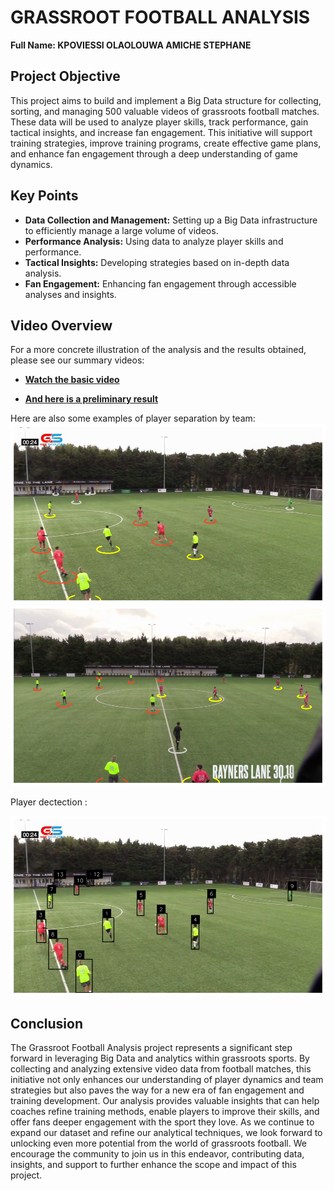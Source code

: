 # GRASSROOT FOOTBALL ANALYSIS

**Full Name: KPOVIESSI OLAOLOUWA AMICHE STEPHANE**

## Project Objective

This project aims to build and implement a Big Data structure for collecting, sorting, and managing 500 valuable videos of grassroots football matches. These data will be used to analyze player skills, track performance, gain tactical insights, and increase fan engagement. This initiative will support training strategies, improve training programs, create effective game plans, and enhance fan engagement through a deep understanding of game dynamics.

## Key Points

- **Data Collection and Management:** Setting up a Big Data infrastructure to efficiently manage a large volume of videos.
- **Performance Analysis:** Using data to analyze player skills and performance.
- **Tactical Insights:** Developing strategies based on in-depth data analysis.
- **Fan Engagement:** Enhancing fan engagement through accessible analyses and insights.

## Video Overview

For a more concrete illustration of the analysis and the results obtained, please see our summary videos:

- **[Watch the basic video](scripts/Data/match.mp4)**


- **[And here is a preliminary result](scripts/result/result1.mp4)**

Here are also some examples of player separation by team:
![Description of the image](scripts/result/im2.png)
![Description of the image](scripts/result/im3.png)

Player dectection :

![Description of the image](scripts/result/im1.png)

## Conclusion

The Grassroot Football Analysis project represents a significant step forward in leveraging Big Data and analytics within grassroots sports. By collecting and analyzing extensive video data from football matches, this initiative not only enhances our understanding of player dynamics and team strategies but also paves the way for a new era of fan engagement and training development. Our analysis provides valuable insights that can help coaches refine training methods, enable players to improve their skills, and offer fans deeper engagement with the sport they love. As we continue to expand our dataset and refine our analytical techniques, we look forward to unlocking even more potential from the world of grassroots football. We encourage the community to join us in this endeavor, contributing data, insights, and support to further enhance the scope and impact of this project.
